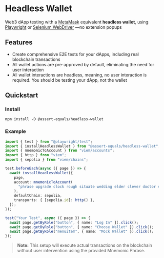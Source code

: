 # Headless Wallet
Web3 dApp testing with a [MetaMask](https://metamask.io/) equivalent **headless wallet**, using [Playwright](https://playwright.dev/) or [Selenium WebDriver](https://www.selenium.dev/) —no extension popups

## Features
- Create comprehensive E2E tests for your dApps, including real blockchain transactions
- All wallet actions are pre-approved by default, eliminating the need for user interaction
- All wallet interactions are headless, meaning, no user interaction is required. You should be testing your dApp, not the wallet

## Quickstart
### Install
```shell
npm install -D @assert-equals/headless-wallet
```
### Example
```ts
import { test } from "@playwright/test";
import { installHeadlessWallet } from "@assert-equals/headless-wallet";
import { mnemonicToAccount } from "viem/accounts";
import { http } from "viem";
import { sepolia } from "viem/chains";

test.beforeEach(async ({ page }) => {
  await installHeadlessWallet({
    page,
    account: mnemonicToAccount(
      "phrase upgrade clock rough situate wedding elder clever doctor stamp excess tent", // MetaMask test seed https://github.com/MetaMask/metamask-extension/blob/v12.8.1/test/e2e/seeder/ganache.ts
    ),
    defaultChain: sepolia,
    transports: { [sepolia.id]: http() },
  });
});

test("Your Test", async ({ page }) => {
  await page.getByRole("button", { name: "Log In" }).click();
  await page.getByRole("button", { name: "Choose Wallet" }).click();
  await page.getByRole("menuitem", { name: "Mock Wallet" }).click();
});
```
> **Note:** This setup will execute actual transactions on the blockchain without user intervention using the provided Mnemonic Phrase.
